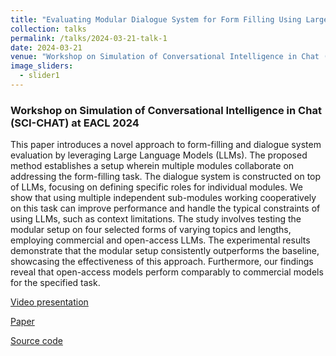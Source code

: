 ```yaml
---
title: "Evaluating Modular Dialogue System for Form Filling Using Large Language Models"
collection: talks
permalink: /talks/2024-03-21-talk-1
date: 2024-03-21
venue: "Workshop on Simulation of Conversational Intelligence in Chat (SCI-CHAT) at EACL 2024"
image_sliders:
  - slider1
---
```


### Workshop on Simulation of Conversational Intelligence in Chat (SCI-CHAT) at EACL 2024

This paper introduces a novel approach to form-filling and dialogue system evaluation by leveraging Large Language Models (LLMs). The proposed method establishes a setup wherein multiple modules collaborate on addressing the form-filling task. The dialogue system is constructed on top of LLMs, focusing on defining specific roles for individual modules. We show that using multiple independent sub-modules working cooperatively on this task can improve performance and handle the typical constraints of using LLMs, such as context limitations. The study involves testing the modular setup on four selected forms of varying topics and lengths, employing commercial and open-access LLMs. The experimental results demonstrate that the modular setup consistently outperforms the baseline, showcasing the effectiveness of this approach. Furthermore, our findings reveal that open-access models perform comparably to commercial models for the specified task.

[Video presentation](https://doi.org/10.5446/66865)

[Paper](https://clp.ling.uni-potsdam.de/publications/Hakimov-2024.pdf)

[Source code](https://github.com/clp-research/modular_form_filling_with_llm)

